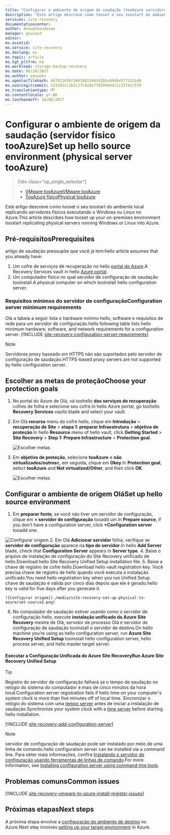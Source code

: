 ```yaml
---
title: "Configurar o ambiente de origem da saudação (tooAzure servidores físicos) | Microsoft Docs"
description: "Este artigo descreve como tooset o seu toostart do ambiente local replicando servidores físicos executando o Windows ou Linux no Azure."
services: site-recovery
documentationcenter: 
author: AnoopVasudavan
manager: gauravd
editor: 
ms.assetid: 
ms.service: site-recovery
ms.devlang: na
ms.topic: article
ms.tgt_pltfrm: na
ms.workload: storage-backup-recovery
ms.date: 06/29/2017
ms.author: anoopkv
ms.openlocfilehash: d4702265bf36910015685d2bba99d6e577531bd0
ms.sourcegitcommit: 523283cc1b3c37c428e77850964dc1c33742c5f0
ms.translationtype: MT
ms.contentlocale: pt-BR
ms.lasthandoff: 10/06/2017
---
```

# <a name="set-up-hello-source-environment-physical-server-tooazure"></a><span data-ttu-id="74253-103">Configurar o ambiente de origem da saudação (servidor físico tooAzure)</span><span class="sxs-lookup"><span data-stu-id="74253-103">Set up hello source environment (physical server tooAzure)</span></span>
> [!div class="op_single_selector"]
> * [<span data-ttu-id="74253-104">VMware tooAzure</span><span class="sxs-lookup"><span data-stu-id="74253-104">VMware tooAzure</span></span>](./site-recovery-set-up-vmware-to-azure.md)
> * [<span data-ttu-id="74253-105">TooAzure físico</span><span class="sxs-lookup"><span data-stu-id="74253-105">Physical tooAzure</span></span>](./site-recovery-set-up-physical-to-azure.md)

<span data-ttu-id="74253-106">Este artigo descreve como tooset o seu toostart do ambiente local replicando servidores físicos executando o Windows ou Linux no Azure.</span><span class="sxs-lookup"><span data-stu-id="74253-106">This article describes how tooset up your on-premises environment toostart replicating physical servers running Windows or Linux into Azure.</span></span>

## <a name="prerequisites"></a><span data-ttu-id="74253-107">Pré-requisitos</span><span class="sxs-lookup"><span data-stu-id="74253-107">Prerequisites</span></span>

<span data-ttu-id="74253-108">artigo de saudação pressupõe que você já tem:</span><span class="sxs-lookup"><span data-stu-id="74253-108">hello article assumes that you already have:</span></span>
1. <span data-ttu-id="74253-109">Um cofre de serviços de recuperação no hello [portal do Azure](http://portal.azure.com "portal do Azure").</span><span class="sxs-lookup"><span data-stu-id="74253-109">A Recovery Services vault in hello [Azure portal](http://portal.azure.com "Azure portal").</span></span>
3. <span data-ttu-id="74253-110">Um computador físico no qual servidor de configuração de saudação tooinstall.</span><span class="sxs-lookup"><span data-stu-id="74253-110">A physical computer on which tooinstall hello configuration server.</span></span>

### <a name="configuration-server-minimum-requirements"></a><span data-ttu-id="74253-111">Requisitos mínimos do servidor de configuração</span><span class="sxs-lookup"><span data-stu-id="74253-111">Configuration server minimum requirements</span></span>
<span data-ttu-id="74253-112">Olá a tabela a seguir lista o hardware mínimo hello, software e requisitos de rede para um servidor de configuração.</span><span class="sxs-lookup"><span data-stu-id="74253-112">hello following table lists hello minimum hardware, software, and network requirements for a configuration server.</span></span>
[!INCLUDE [site-recovery-configuration-server-requirements](../../includes/site-recovery-configuration-and-scaleout-process-server-requirements.md)]

> [!NOTE]
> <span data-ttu-id="74253-113">Servidores proxy baseado em HTTPS não são suportados pelo servidor de configuração de saudação.</span><span class="sxs-lookup"><span data-stu-id="74253-113">HTTPS-based proxy servers are not supported by hello configuration server.</span></span>

## <a name="choose-your-protection-goals"></a><span data-ttu-id="74253-114">Escolher as metas de proteção</span><span class="sxs-lookup"><span data-stu-id="74253-114">Choose your protection goals</span></span>

1. <span data-ttu-id="74253-115">No portal do Azure de Olá, vá toohello **dos serviços de recuperação** cofres de folha e selecione seu cofre.</span><span class="sxs-lookup"><span data-stu-id="74253-115">In hello Azure portal, go toohello **Recovery Services** vaults blade and select your vault.</span></span>
2. <span data-ttu-id="74253-116">Em Olá **recurso** menu do cofre hello, clique em **Introdução** > **recuperação de Site** > **etapa 1: preparar Infraestrutura** > **objetivo de proteção**.</span><span class="sxs-lookup"><span data-stu-id="74253-116">In hello **Resource** menu of hello vault, click **Getting Started** > **Site Recovery** > **Step 1: Prepare Infrastructure** > **Protection goal**.</span></span>

    ![Escolher metas](./media/site-recovery-set-up-physical-to-azure/choose-goals.png)
3. <span data-ttu-id="74253-118">Em **objetivo de proteção**, selecione **tooAzure** e **não virtualizados/outros**e, em seguida, clique em **Okey**.</span><span class="sxs-lookup"><span data-stu-id="74253-118">In **Protection goal**, select **tooAzure** and **Not virtualized/Other**, and then click **OK**.</span></span>

    ![Escolher metas](./media/site-recovery-set-up-physical-to-azure/physical-protection-goal.PNG)

## <a name="set-up-hello-source-environment"></a><span data-ttu-id="74253-120">Configurar o ambiente de origem Olá</span><span class="sxs-lookup"><span data-stu-id="74253-120">Set up hello source environment</span></span>

1. <span data-ttu-id="74253-121">Em **preparar fonte**, se você não tiver um servidor de configuração, clique em **+ servidor de configuração** tooadd um.</span><span class="sxs-lookup"><span data-stu-id="74253-121">In **Prepare source**, if you don’t have a configuration server, click **+Configuration server** tooadd one.</span></span>

  ![Configurar origem](./media/site-recovery-set-up-physical-to-azure/plus-config-srv.png)
2. <span data-ttu-id="74253-123">Em Olá **Adicionar servidor** folha, verifique se **servidor de configuração** aparece na **tipo de servidor**.</span><span class="sxs-lookup"><span data-stu-id="74253-123">In hello **Add Server** blade, check that **Configuration Server** appears in **Server type**.</span></span>
4. <span data-ttu-id="74253-124">Baixe o arquivo de instalação de configuração do Site Recovery unificado de hello.</span><span class="sxs-lookup"><span data-stu-id="74253-124">Download hello Site Recovery Unified Setup installation file.</span></span>
5. <span data-ttu-id="74253-125">Baixe a chave de registro de cofre hello.</span><span class="sxs-lookup"><span data-stu-id="74253-125">Download hello vault registration key.</span></span> <span data-ttu-id="74253-126">Você precisa chave de registro de hello quando você executa a instalação unificado.</span><span class="sxs-lookup"><span data-stu-id="74253-126">You need hello registration key when you run Unified Setup.</span></span> <span data-ttu-id="74253-127">chave de saudação é válida por cinco dias depois que ele é gerado.</span><span class="sxs-lookup"><span data-stu-id="74253-127">hello key is valid for five days after you generate it.</span></span>

    ![Configurar origem](./media/site-recovery-set-up-physical-to-azure/set-source2.png)
6. <span data-ttu-id="74253-129">No computador de saudação estiver usando como o servidor de configuração hello, execute **instalação unificado do Azure Site Recovery** mestre de Olá, servidor de processo Olá e servidor de configuração de saudação tooinstall o servidor de destino.</span><span class="sxs-lookup"><span data-stu-id="74253-129">On hello machine you’re using as hello configuration server, run **Azure Site Recovery Unified Setup** tooinstall hello configuration server, hello process server, and hello master target server.</span></span>

#### <a name="run-azure-site-recovery-unified-setup"></a><span data-ttu-id="74253-130">Executar a Configuração Unificada do Azure Site Recovery</span><span class="sxs-lookup"><span data-stu-id="74253-130">Run Azure Site Recovery Unified Setup</span></span>

> [!TIP]
> <span data-ttu-id="74253-131">Registro do servidor de configuração falhará se o tempo de saudação no relógio do sistema do computador é mais de cinco minutos da hora local.</span><span class="sxs-lookup"><span data-stu-id="74253-131">Configuration server registration fails if hello time on your computer's system clock is more than five minutes off of local time.</span></span> <span data-ttu-id="74253-132">Sincronizar o relógio do sistema com uma [tempo server](https://technet.microsoft.com/windows-server-docs/identity/ad-ds/get-started/windows-time-service/windows-time-service) antes de iniciar a instalação de saudação.</span><span class="sxs-lookup"><span data-stu-id="74253-132">Synchronize your system clock with a [time server](https://technet.microsoft.com/windows-server-docs/identity/ad-ds/get-started/windows-time-service/windows-time-service) before starting hello installation.</span></span>

[!INCLUDE [site-recovery-add-configuration-server](../../includes/site-recovery-add-configuration-server.md)]

> [!NOTE]
> <span data-ttu-id="74253-133">servidor de configuração de saudação pode ser instalado por meio de uma linha de comando.</span><span class="sxs-lookup"><span data-stu-id="74253-133">hello configuration server can be installed via a command line.</span></span> <span data-ttu-id="74253-134">Para obter mais informações, confira [Instalando o servidor de configuração usando ferramentas de linhas de comando](http://aka.ms/installconfigsrv).</span><span class="sxs-lookup"><span data-stu-id="74253-134">For more information, see [Installing configuration server using command-line tools](http://aka.ms/installconfigsrv).</span></span>


## <a name="common-issues"></a><span data-ttu-id="74253-135">Problemas comuns</span><span class="sxs-lookup"><span data-stu-id="74253-135">Common issues</span></span>

[!INCLUDE [site-recovery-vmware-to-azure-install-register-issues](../../includes/site-recovery-vmware-to-azure-install-register-issues.md)]


## <a name="next-steps"></a><span data-ttu-id="74253-136">Próximas etapas</span><span class="sxs-lookup"><span data-stu-id="74253-136">Next steps</span></span>

<span data-ttu-id="74253-137">A próxima etapa envolve a [configuração do ambiente de destino](./site-recovery-prepare-target-physical-to-azure.md) no Azure.</span><span class="sxs-lookup"><span data-stu-id="74253-137">Next step involves [setting up your target environment](./site-recovery-prepare-target-physical-to-azure.md) in Azure.</span></span>
